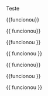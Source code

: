 Teste

{{funcionou}}

{{ funcionou}}

{{funcionou }}

{{ funcionou }}

{{  funcionou}}

{{funcionou  }}

{{  funcionou  }}
